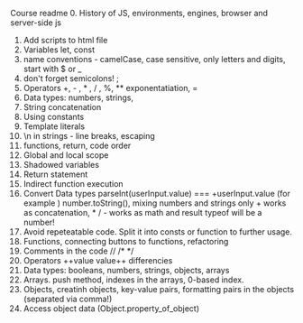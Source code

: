 Course readme
0. History of JS, environments, engines, browser and server-side js
1. Add scripts to html file
2. Variables let, const
3. name conventions - camelCase, case sensitive, only letters and digits, start with $ or _
4. don't forget semicolons! ;
5. Operators +, - , * , / , %, ** exponentatiation, =
6. Data types: numbers, strings, 
7. String concatenation
8. Using constants
9. Template literals
10. \n in strings - line breaks, escaping
11. functions, return, code order
12. Global and local scope
13. Shadowed variables
14. Return statement
15. Indirect function execution
16. Convert Data types parseInt(userInput.value) === +userInput.value (for example )
number.toString(), mixing numbers and strings only + works as concatenation, * / - works as math and result typeof will be a number!
17. Avoid repeteatable code. Split it into consts or function to further usage.
18. Functions, connecting buttons to functions, refactoring
19. Comments in the code //  /*  */ 
20. Operators ++value  value++ differencies 
21. Data types: booleans, numbers, strings, objects, arrays
22. Arrays. push method, indexes in the arrays, 0-based index.
23. Objects, creatinh objects, key-value pairs, formatting pairs in the objects (separated via comma!)
24. Access object data (Object.property_of_object)
